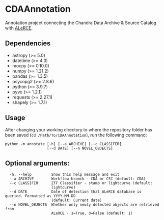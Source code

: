 # CDAAnnotation
Annotation project connecting the Chandra Data Archive &amp; Source Catalog with [ALeRCE](http://alerce.science/).

## Dependencies
- astropy (>= 5.0)
- datetime (>= 4.3)
- mocpy (>= 0.10.0)
- numpy (>= 1.21.2)
- pandas (>= 1.3.5)
- psycopg2 (>= 2.8.6)
- python (>= 3.9.7)
- pyvo (>= 1.2.1)
- requests (>= 2.27.1)
- shapely (>= 1.7.1)

## Usage
After changing your working directory to where the repository folder has been saved (`cd /Path/To/CDAAnnotation`), run the following command:
```
python -m annotate [-h] [--a ARCHIVE] [--c CLASSIFER]
                   [--d DATE] [--n NOVEL_OBJECTS]
```

## Optional arguments:
```
  -h, --help         Show this help message and exit
  --a ARCHIVE        Workflow branch - CDA or CSC (default: CDA)
  --c CLASSIFER      ZTF Classifier - stamp or lightcurve (default:
                     lightcurve)
  --d DATE           Date of detection that ALeRCE database is queried. Formatted as YYYY-MM-DD
                     (default: Current date)
  --n NOVEL_OBJECTS  Whether only newly detected objects are retrieved from
                     ALeRCE - 1=True, 0=False (default: 1)
```
